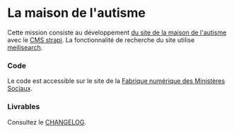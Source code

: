 # La maison de l'autisme

Cette mission consiste au développement [du site de la maison de l'autisme](https://maisondelautisme.gouv.fr) avec le [CMS strapi](https://strapi.io/). La fonctionnalité de recherche du site utilise [meilisearch](https://www.meilisearch.com/).

### Code

Le code est accessible sur le site de la [Fabrique numérique des Ministères Sociaux](https://github.com/SocialGouv/mda).

### Livrables

Consultez le [CHANGELOG](./CHANGELOG.md).
